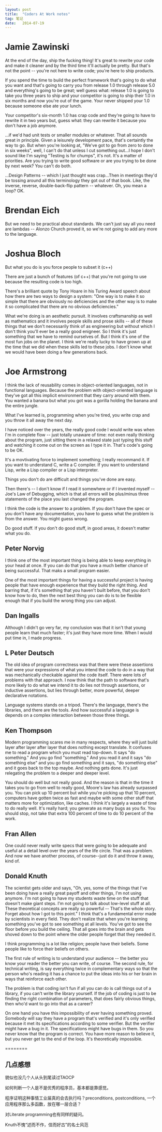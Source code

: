 ```yaml
---
layout:	post
title:	"Coders At Work notes"
tag: 笔记
date:	2014-07-19
---
```


# Jamie Zawinski

At the end of the day, ship the fucking thing! It's great to rewrite your code and make it cleaner and by the third time it'll actually be pretty. But that's not the point -- you're not here to write code; you're here to ship products.

If you spend the time to build the perfect framework that's going to do what you want and that's going to carry you from release 1.0 through release 5.0 and everything's going to be great; well guess what: release 1.0 is going to take you three years to ship and your competitor is going to ship their 1.0 in six months and now you're out of the game. Your never shipped your 1.0 because someone else ate your lunch.

Your competitor's six-month 1.0 has crap code and they're going to have to rewrite it in two years but, guess what: they can rewrite it because you don't have a job anymore.

...if we'd had unit tests or smaller modules or whatever. That all sounds great in principle. Given a leisurely development pace, that's certaintly the way to go. But when you're looking at, "We've got to go from zero to done in six weeks", well, I can't do that unless I cut something out...I hope I don't sound like I'm saying "Testing is for chumps", it's not. It's a matter of priorities. Are you trying to write good software or are you trying to be done by next week? You can't do both.

...Design Patterns -- which I just thought was crap...Then in meetings they'd be tossing around all this terminology they got out of that book. Like, the inverse, reverse, double-back-flip pattern -- whatever. Oh, you mean a loop? OK.

# Brendan Eich

But we need to be practical about standards. We can't just say all you need are lambdas -- Alonzo Church proved it, so we're not going to add any more to the language.

# Joshua Bloch

But what you do is you force people to subset it (c++)

There are just a bunch of features (of c++) that you're not going to use because the resulting code is too high.

There's a brilliant quote by Tony Hoare in his Turing Award speech about how there are two ways to design a system: "One way is to make it so simple that there are obviously no deficiencies and the other way is to make it so complicated that there are no obvious deficiencies."

What we're doing is an aesthetic pursuit. It involves craftsmanship as well as mathematics and it involves people skills and prose skills -- all of these things that we don't necessarily think of as engineering but without which I don't think you'll ever be a really good enigneer. So I think it's just something that we have to remind ourselves of. But I think it's one of the most fun jobs on the planet. I think we're really lucky to have grown up at the time that we did when these skills led to these jobs. I don't know what we would have been doing a few generations back. 

# Joe Armstrong
I think the lack of reusability comes in object-oriented languages, not in functional languages. Because the problem with object-oriented language is they've got all this implicit environment that they carry around with them. You wanted a banana but what you got was a gorilla holding the banana and the entire jungle.

What I've learned is, programming when you're tired, you write crap and you throw it all away the next day.

I have noticed over the years, the really good code I would write was when I'm in complete flow -- just totally unaware of time: not even really thinking about the program, just sitting there in a relaxed state just typing this stuff and watching it come out on the screen as I type it in. That's code's going to be OK.

It's a movtivating force to implement something; I really recommand it. If you want to understand C, write a C compiler. If you want to understand Lisp, write a Lisp compiler or a Lisp interpreter.

Things you don't do are difficult and things you've done are easy.

Then there's -- I don't know if I read it somewhere or if I invented myself -- Joe's Law of Debugging, which is that all errors will be plus/minus three statements of the place you last changed the program.

I think the code is the answer to a problem. If you don't have the spec or you don't have any documentation, you have to guess what the problem is from the answer. You might guess wrong.

Do good stuff. If you don't do good stuff, in good areas, it doesn't matter what you do.

## Peter Norvig
I think one of the most important thing is being able to keep everything in your head at once. If you can do that you have a much better chance of being successful. That maks a small program easier.

One of the most important things for having a successful project is having people that have enough experience that they build the right thing. And barring that, if it's something that you haven't built before, that you don't know how to do, then the next best thing you can do is to be flexible enough that if you build the wrong thing you can adjust.

## Dan Ingalls
Although I didn't go very far, my conclusion was that it isn't that young people learn that much faster; it's just they have more time. When I would put time in, I made progress.

## L Peter Deutsch
The old idea of program correctness was that there were these assertions that were your expressions of what you intend the code to do in a way that was mechanically checkable against the code itself. There were lots of problems with that approach. I now think that the path to software that's more likely to do what we intend it to do lies not through assertions, or inductive assertions, but lies through better, more powerful, deeper declarative notations. 

Language systems stands on a tripod. There's the language, there's the libraries, and there are the tools. And how successful a language is depends on a complex interaction between those three things.

## Ken Thompson
Modern programming scares me in many respects, where they will just build layer after layer after layer that does nothing except translate. It confuses me to read a program which you must read top-down. It says "do something." And you go find "something." And you read it and it says "do something else" and you go find something and it says, "do something else" and it goes back to the top maybe. And nothing gets done. It's just relegating the problem to a deeper and deeper level.

You should do well but not really good. And the reason is that in the time it takes you to go from well to really good, Moore's law has already surpassed you. You can pick up 10 percent but while you're picking up that 10 percent, computers have gotten twice as fast and maybe with some other stuff that matters more for optimization, like caches. I think it's largely a waste of time to do really well. It's really hard; you generate as many bugs as you fix. You should stop, not take that extra 100 percent of time to do 10 percent of the work.

## Fran Allen
One could never really write specs that were going to be adequate and useful at a detail level over the years of the life circle. That was a problem. And now we have another process, of course--just do it and throw it away, kind of.

## Donald Knuth
The scientist gets older and says, "Oh, yes, some of the things that I've been doing have a really great payoff and other things, I'm not using anymore. I'm not going to have my students waste time on the stuff that doesn't make giant steps. I'm not going to talk about low-level stuff at all. These theoretical concepts are really so powerful -- That's the whole story. Forget about how I got to this point."
I think that's a fundamental error made by scientists in every field. They don't realize that when you're learning something you've got to see something at all levels. You've got to see the floor before you build the ceiling. That all goes into the brain and gets shoved down to the point where the older people forget that they needed it.

I think programming is a lot like religion; people have their beliefs. Some people like to force their beliefs on others.

The first rule of writing is to understand your audience -- the better you know your reader the better you can write, of course. The second rule, for technical writing, is say everything twice in complementary ways so that the person who's reading it has a chance to put the ideas into his or her brain in ways that reinforce each other.

The problem is that coding isn't fun if all you can do is call things out of a library, if you can't write the library yourself. If the job of coding is just to be finding the right combination of parameters, that does fairly obvious things, then who'd want to go into that as a career?

On one hand you have this impossibility of ever having something proved. Somebody will say they have a program that's verified and it's only verified because it met its specifications according to some verifier. But the verifier might have a bug in it. The specifications might have bugs in them. So you never know that the program is correct. You have more reason to believe it, but you never get to the end of the loop. It's theoretically impossible.

========
## 几点感想

貌似也没几个人从头到尾读过TAOCP

如何判断一个人是不是优秀的程序员，基本都是靠感觉。

程序证明这种事情工业届真的会去执行吗？preconditions, postconditions, 一个应用程序那么多函数，放在哪一层合适？

对Literate programming也有同样的疑问。

Knuth不愧“述而不作，信而好古”的名士风范
